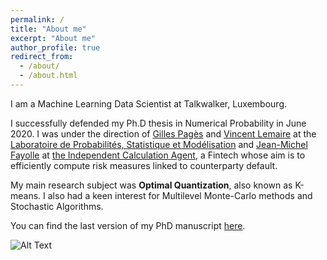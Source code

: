 ```yaml
---
permalink: /
title: "About me"
excerpt: "About me"
author_profile: true
redirect_from:
  - /about/
  - /about.html
---
```


I am a Machine Learning Data Scientist at Talkwalker, Luxembourg.

I successfully defended my Ph.D thesis in Numerical Probability in June 2020. I was under the direction of [Gilles Pagès](http://www.lpsm.paris/dw/doku.php?id=users:pages:index) and [Vincent Lemaire](https://www.lpsm.paris/pageperso/lemaire/) at the [Laboratoire de Probabilités, Statistique et Modélisation](https://www.lpsm.paris/) and [Jean-Michel Fayolle](https://fr.linkedin.com/in/jean-michel-fayolle-68964930) at [the Independent Calculation Agent](https://www.the-ica.com/), a Fintech whose aim is to efficiently compute risk measures linked to counterparty default.

 My main research subject was **Optimal Quantization**, also known as K-means. I also had a keen interest for Multilevel Monte-Carlo methods and Stochastic Algorithms.

You can find the last version of my PhD manuscript [here](https://montest.github.io/files/thesis.pdf).


![Alt Text](https://montest.github.io/files/lloyd.gif)

